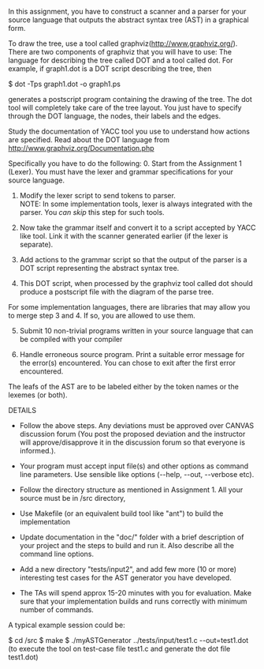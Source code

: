 In this assignment,  you have to construct a scanner  and a parser for
your source language that outputs the abstract syntax tree (AST) in a 
graphical form.

To     draw      the     tree,     use     a      tool     called
graphviz(http://www.graphviz.org/).  There are  two components of
graphviz that you  will have to use: The  language for describing
the  tree called  DOT  and a  tool called  dot.  For example,  if
graph1.dot is a DOT script describing the tree, then

 $ dot -Tps graph1.dot -o graph1.ps

generates a postscript  program containing the drawing of  the tree. The
dot tool will  completely take care of the tree  layout. You just have
to specify through  the DOT language, the nodes,  their labels and the
edges.

Study the  documentation of YACC  tool you use to  understand how
actions  are  specified.   Read   about  the  DOT  language  from
http://www.graphviz.org/Documentation.php 


Specifically you have to do the following:
0. Start from the Assignment 1 (Lexer). You must have the lexer and
   grammar specifications for your source language.

1. Modify the  lexer script  to send tokens to parser.  
   NOTE: In some implementation tools, lexer is always integrated
   with the parser. You *can skip* this step for such tools.

2. Now take  the  grammar  itself and  convert  it  to a  script
   accepted  by  YACC  like  tool.   Link  it  with  the  scanner
   generated earlier (if the lexer is separate).

3.  Add actions  to the grammar script so that  the output of the
    parser is a DOT script representing the abstract syntax tree.

4.  This DOT  script, when processed by the  graphviz tool called
    dot should produce a postscript file with the diagram of the
    parse tree.

For some implementation languages, there are libraries that may 
allow you to merge step 3 and 4. If so, you are allowed to use them.

5.  Submit 10 non-trivial programs written in your source language
    that can be compiled with your compiler

6. Handle erroneous source program. Print a suitable error message for
   the error(s) encountered. You can chose to exit after the first error
   encountered.

The leafs of the AST are to be labeled either by the token names or 
the lexemes (or both).


DETAILS

 * Follow the above steps. Any deviations must be approved
   over CANVAS discussion forum (You post the proposed deviation
   and the instructor will approve/disapprove it in the discussion
   forum so that everyone is informed.).

 * Your program must accept input file(s) and other options as
   command line parameters. Use sensible like options (--help, 
   --out, --verbose etc).

 * Follow the directory structure as mentioned in Assignment 1. 
   All your source must be in <project-top>/src directory,

 * Use Makefile (or an equivalent build tool like "ant") to build the
   implementation
 
  * Update documentation in the "doc/" folder with a brief description
    of your project and the steps to build and run it. Also describe 
    all the command line options.

  * Add a new directory "tests/input2", and add few more (10 or more) 
    interesting  test cases for the AST generator you have developed.

  * The  TAs  will  spend  approx  15-20  minutes  with  you  for
    evaluation.  Make sure  that your  implementation builds  and
    runs  correctly with  minimum  number of  commands.

A  typical example session could be:

$ cd <project-top>/src
$ make
$ ./myASTGenerator ../tests/input/test1.c --out=test1.dot 
  (to execute the tool on test-case file test1.c and generate the dot file test1.dot)
